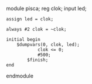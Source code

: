 module pisca;
	reg clok;
	input led;
	
	assign led = clok;

	always #2 clok = ~clok;

	initial begin
		$dumpvars(0, clok, led);
    			clok <= 0;
    			#500;
    		$finish;
	end	
endmodule
